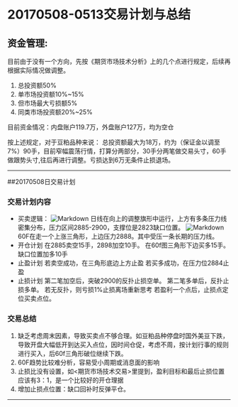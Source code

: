 # 20170508-0513交易计划与总结

## 资金管理:
目前由于没有一个方向，先按《期货市场技术分析》上的几个点进行规定，后续再根据实际情况做调整。

 1. 总投资额50%
 2. 单市场投资额10%~15%
 3. 但市场最大亏损额5%
 4. 同类市场投资额20%~25%
 
 目前资金情况：内盘账户119.7万，外盘账户127万，均为空仓
 
按上述规定，对于豆粕品种来说：
总投资额最大为18万，约为（保证金以调至7%）90手，目前窄幅震荡行情，打算分两部分，30手分两笔做交易头寸，60手做跟势头寸,往后再进行调整。亏损达到6万无条件止损退场。

---
##20170508日交易计划

### 交易计划内容
- 买卖逻辑：
![Markdown](http://i4.buimg.com/590848/b335465a1569e964.png)
日线在向上的调整旗形中运行，上方有多条压力线密集分布，压力区间2885-2900，支撑位是2823缺口位置。
![Markdown](http://i1.piimg.com/590848/5c66d057008a50d7.png)
60F在走一个上涨三角形，上边压力2888。其中受压一条长期的压力线。
- 开仓计划
在2885卖空15手，2898加空10手。
在60f图三角形下边买多15手。缺口位置加多10手
- 止盈计划
若卖空成功，在三角形底边上方止盈
若买多成功，在压力位2884止盈
- 止损计划
第二笔加空后，突破2900的反扑止损空单。
第二笔多单后，反扑止损多单。
若无反扑，则亏损1%止损离场重新思考
若盈利一个点后，止损点定位买卖点位。

### 交易总结

1. 缺乏考虑周末因素，导致买卖点不够合理。如豆粕品种停盘时国外美豆下跌，导致开盘大幅低开到达买入点位，因时间仓促，考虑不周，按计划行事的规则进行买入，后60f三角形破位继续下跌。
2. 60F趋势比较难分析，容易受小周期或消息面的影响
3. 止损比没有设置，如<期货市场技术交易>里提到，盈利目标和最后止损位置应该有3：1，是一个比较好的开仓理据
4. 增加止损点位置：缺口回补时反弹平仓。

---
